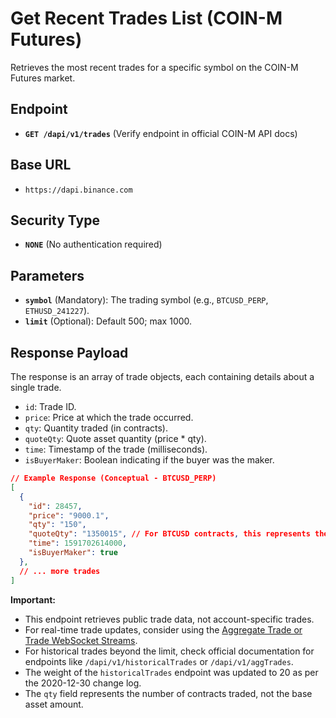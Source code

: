 # Get Recent Trades List (COIN-M Futures)

Retrieves the most recent trades for a specific symbol on the COIN-M Futures market.

## Endpoint

*   **`GET /dapi/v1/trades`** (Verify endpoint in official COIN-M API docs)

## Base URL

*   `https://dapi.binance.com`

## Security Type

*   **`NONE`** (No authentication required)

## Parameters

*   **`symbol`** (Mandatory): The trading symbol (e.g., `BTCUSD_PERP`, `ETHUSD_241227`).
*   **`limit`** (Optional): Default 500; max 1000.

## Response Payload

The response is an array of trade objects, each containing details about a single trade.

*   `id`: Trade ID.
*   `price`: Price at which the trade occurred.
*   `qty`: Quantity traded (in contracts).
*   `quoteQty`: Quote asset quantity (price * qty).
*   `time`: Timestamp of the trade (milliseconds).
*   `isBuyerMaker`: Boolean indicating if the buyer was the maker.

```json
// Example Response (Conceptual - BTCUSD_PERP)
[
  {
    "id": 28457,
    "price": "9000.1",
    "qty": "150",
    "quoteQty": "1350015", // For BTCUSD contracts, this represents the USD value
    "time": 1591702614000,
    "isBuyerMaker": true
  },
  // ... more trades
]
```

**Important:**
*   This endpoint retrieves public trade data, not account-specific trades.
*   For real-time trade updates, consider using the [Aggregate Trade or Trade WebSocket Streams](./../websocket/coin-m-futures.md).
*   For historical trades beyond the limit, check official documentation for endpoints like `/dapi/v1/historicalTrades` or `/dapi/v1/aggTrades`.
*   The weight of the `historicalTrades` endpoint was updated to 20 as per the 2020-12-30 change log.
*   The `qty` field represents the number of contracts traded, not the base asset amount. 